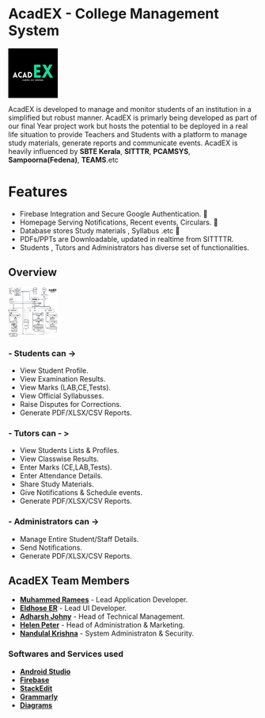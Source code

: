 # AcadEX - College Management System

<img align="center" width="100" height="100" src="https://github.com/AcadEX-Edu/AcadEX-Android/blob/main/images/logo_green_640x640(w_cation).jpg">

AcadEX is developed to manage and monitor students of an institution in a simplified but robust manner. AcadEX is primarly being developed as part of our final Year project work but hosts the potential to be deployed in a real life situation to provide Teachers and Students with a platform to manage study materials, generate reports and communicate events. AcadEX is heavily influenced by **SBTE Kerala**, **SITTTR**, **PCAMSYS**, **Sampoorna(Fedena)**, **TEAMS**.etc

# Features
- Firebase Integration and Secure Google Authentication. :iphone:
- Homepage Serving Notifications, Recent events, Circulars. :newspaper: 
- Database stores Study materials , Syllabus .etc :open_file_folder:
- PDFs/PPTs are Downloadable, updated in realtime from SITTTTR.
- Students , Tutors and Administrators has diverse set of functionalities.
## Overview
<img align="center" width="100" height="100" src="https://github.com/AcadEX-Edu/AcadEX-Android/blob/main/flowcharts/v1/Flowchart-v1.01(transparent-bg).png">

### - Students can -> 
- View Student Profile.
- View Examination Results.
- View Marks (LAB,CE,Tests).
- View Official Syllabusses.
- Raise Disputes for Corrections.
- Generate PDF/XLSX/CSV Reports.
### - Tutors can - >
- View Students Lists & Profiles.
- View Classwise Results.
- Enter Marks (CE,LAB,Tests).
- Enter Attendance Details.
- Share Study Materials.
- Give Notifications & Schedule events.
- Generate PDF/XLSX/CSV Reports.
### - Administrators can ->
- Manage Entire Student/Staff Details.
- Send Notifications.
- Generate PDF/XLSX/CSV Reports.
## AcadEX Team Members
- [**Muhammed Ramees**](https://github.com/Muhammad-Ramees) - Lead Application Developer.
- [**Eldhose ER**](https://github.com/Eldhose-ER) - Lead UI Developer.
- [**Adharsh Johny**](https://github.com/ADHARSH-JOHNY) - Head of Technical Management.
- [**Helen Peter**](https://github.com/Helenpeterm) - Head of Administration & Marketing.
- [**Nandulal Krishna**](https://github.com/nlkguy) - System Administraton & Security.
### Softwares and Services used
- [**Android Studio**](https://developer.android.com/studio)
- [**Firebase**](https://firebase.google.com/)
- [**StackEdit**](www.stackedit.io)
- [**Grammarly**](www.grammarly.com)
- [**Diagrams**](www.diagrams.net)

